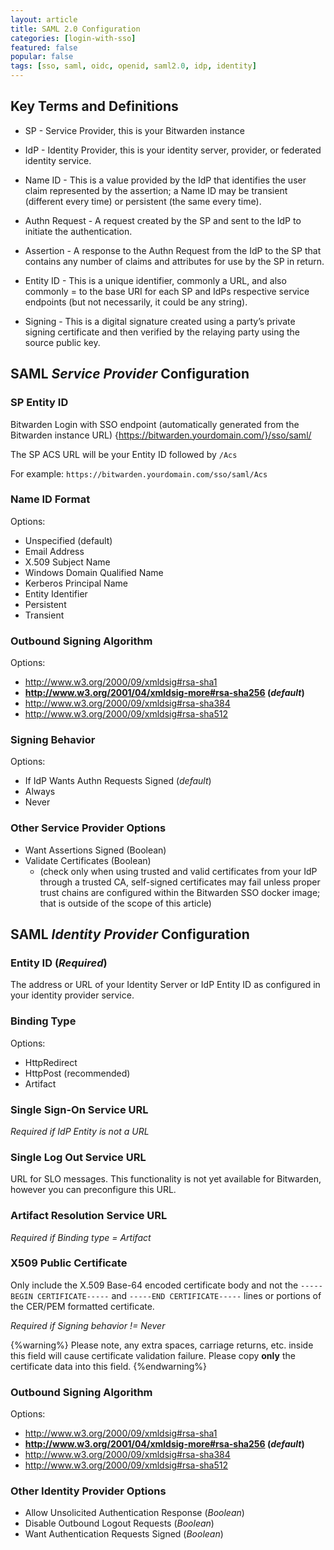 ```yaml
---
layout: article
title: SAML 2.0 Configuration
categories: [login-with-sso]
featured: false
popular: false
tags: [sso, saml, oidc, openid, saml2.0, idp, identity]
---
```


## Key Terms and Definitions

- SP - Service Provider, this is your Bitwarden instance

- IdP - Identity Provider, this is your identity server, provider, or federated identity service.

- Name ID - This is a value provided by the IdP that identifies the user claim represented by the assertion; a Name ID may be transient (different every time) or persistent (the same every time).

- Authn Request - A request created by the SP and sent to the IdP to initiate the authentication.

- Assertion - A response to the Authn Request from the IdP to the SP that contains any number of claims and attributes for use by the SP in return.

- Entity ID - This is a unique identifier, commonly a URL, and also commonly = to the base URI for each SP and IdPs respective service endpoints (but not necessarily, it could be any string).

- Signing - This is a digital signature created using a party’s private signing certificate and then verified by the relaying party using the source public key.

## SAML *Service Provider* Configuration

### SP Entity ID

Bitwarden Login with SSO endpoint (automatically generated from the Bitwarden instance URL) {https://bitwarden.yourdomain.com/}/sso/saml/

The SP ACS URL will be your Entity ID followed by `/Acs`

For example:  `https://bitwarden.yourdomain.com/sso/saml/Acs`

### Name ID Format

Options:

- Unspecified (default)
- Email Address
- X.509 Subject Name
- Windows Domain Qualified Name
- Kerberos Principal Name
- Entity Identifier
- Persistent
- Transient

### Outbound Signing Algorithm

Options:
- <http://www.w3.org/2000/09/xmldsig#rsa-sha1>
- **<http://www.w3.org/2001/04/xmldsig-more#rsa-sha256> (*default*)**
- <http://www.w3.org/2000/09/xmldsig#rsa-sha384>
- <http://www.w3.org/2000/09/xmldsig#rsa-sha512>

### Signing Behavior

Options:
- If IdP Wants Authn Requests Signed (*default*)
- Always
- Never

### Other Service Provider Options

- Want Assertions Signed (Boolean)
- Validate Certificates (Boolean)
 	- (check only when using trusted and valid certificates from your IdP through a trusted CA, self-signed certificates may fail unless proper trust chains are configured within the Bitwarden SSO docker image; that is outside of the scope of this article)

## SAML *Identity Provider* Configuration

### Entity ID (*Required*)

The address or URL of your Identity Server or IdP Entity ID as configured in your identity provider service.

### Binding Type

Options:
- HttpRedirect
- HttpPost (recommended)
- Artifact

### Single Sign-On Service URL

*Required if IdP Entity is not a URL*

### Single Log Out Service URL

URL for SLO messages. This functionality is not yet available for Bitwarden, however you can preconfigure this URL.

### Artifact Resolution Service URL

*Required if Binding type = Artifact*

### X509 Public Certificate

Only include the X.509 Base-64 encoded certificate body and not the `-----BEGIN CERTIFICATE-----` and `-----END CERTIFICATE-----` lines or portions of the CER/PEM formatted certificate.

*Required if Signing behavior != Never*

{%warning%}
Please note, any extra spaces, carriage returns, etc. inside this field will cause certificate validation failure. Please copy **only** the certificate data into this field.
{%endwarning%}

### Outbound Signing Algorithm

Options:

- <http://www.w3.org/2000/09/xmldsig#rsa-sha1>
- **<http://www.w3.org/2001/04/xmldsig-more#rsa-sha256> (*default*)**
- <http://www.w3.org/2000/09/xmldsig#rsa-sha384>
- <http://www.w3.org/2000/09/xmldsig#rsa-sha512>

### Other Identity Provider Options

- Allow Unsolicited Authentication Response (*Boolean*)
- Disable Outbound Logout Requests (*Boolean*)
- Want Authentication Requests Signed (*Boolean*)
